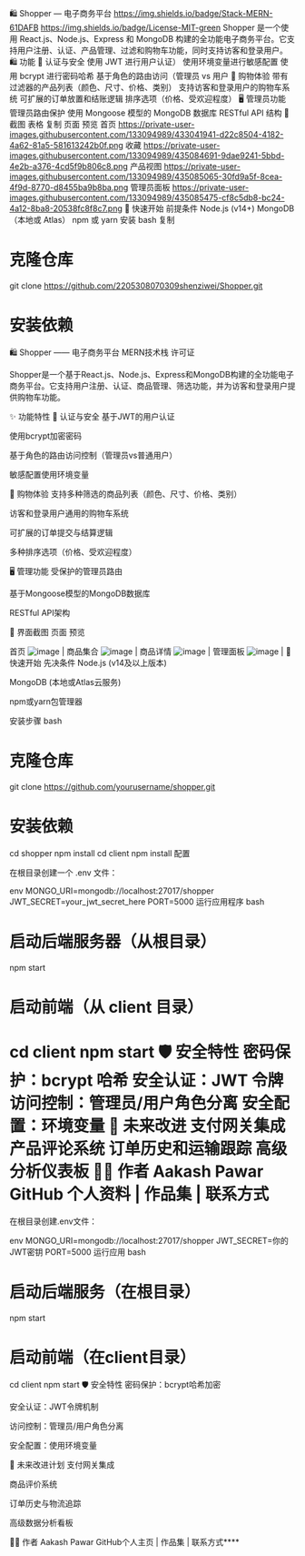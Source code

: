 
🛍️ Shopper — 电子商务平台
https://img.shields.io/badge/Stack-MERN-61DAFB
https://img.shields.io/badge/License-MIT-green
Shopper 是一个使用 React.js、Node.js、Express 和 MongoDB 构建的全功能电子商务平台。它支持用户注册、认证、产品管理、过滤和购物车功能，同时支持访客和登录用户。
🛍️ 功能
🔐 认证与安全
使用 JWT 进行用户认证）
使用环境变量进行敏感配置
使用 bcrypt 进行密码哈希
基于角色的路由访问（管理员 vs 用户
🛒 购物体验
带有过滤器的产品列表（颜色、尺寸、价格、类别）
支持访客和登录用户的购物车系统
可扩展的订单放置和结账逻辑
排序选项（价格、受欢迎程度）
🖥️ 管理员功能
管理员路由保护
使用 Mongoose 模型的 MongoDB 数据库
RESTful API 结构
📸 截图
表格
复制
页面	预览
首页	https://private-user-images.githubusercontent.com/133094989/433041941-d22c8504-4182-4a62-81a5-581613242b0f.png
收藏	https://private-user-images.githubusercontent.com/133094989/435084691-9dae9241-5bbd-4e2b-a376-4cd5f9b806c8.png
产品视图	https://private-user-images.githubusercontent.com/133094989/435085065-30fd9a5f-8cea-4f9d-8770-d8455ba9b8ba.png
管理员面板	https://private-user-images.githubusercontent.com/133094989/435085475-cf8c5db8-bc24-4a12-8ba8-20538fc8f8c7.png
🚀 快速开始
前提条件
Node.js (v14+)
MongoDB（本地或 Atlas）
npm 或 yarn
安装
bash
复制
# 克隆仓库
git clone https://github.com/2205308070309shenziwei/Shopper.git

# 安装依赖

🛍️ Shopper —— 电子商务平台
MERN技术栈
许可证

Shopper是一个基于React.js、Node.js、Express和MongoDB构建的全功能电子商务平台。它支持用户注册、认证、商品管理、筛选功能，并为访客和登录用户提供购物车功能。

✨ 功能特性
🔐 认证与安全
基于JWT的用户认证

使用bcrypt加密密码

基于角色的路由访问控制（管理员vs普通用户）

敏感配置使用环境变量

🛒 购物体验
支持多种筛选的商品列表（颜色、尺寸、价格、类别）

访客和登录用户通用的购物车系统

可扩展的订单提交与结算逻辑

多种排序选项（价格、受欢迎程度）

🖥️ 管理功能
受保护的管理员路由

基于Mongoose模型的MongoDB数据库

RESTful API架构

📸 界面截图
页面	预览

首页	![image](https://github.com/user-attachments/assets/d22c8504-4182-4a62-81a5-581613242b0f) |
商品集合	![image](https://github.com/user-attachments/assets/9dae9241-5bbd-4e2b-a376-4cd5f9b806c8) |
商品详情	![image](https://github.com/user-attachments/assets/30fd9a5f-8cea-4f9d-8770-d8455ba9b8ba) |
管理面板	![image](https://github.com/user-attachments/assets/cf8c5db8-bc24-4a12-8ba8-20538fc8f8c7) |
🚀 快速开始
先决条件
Node.js (v14及以上版本)

MongoDB (本地或Atlas云服务)

npm或yarn包管理器

安装步骤
bash
# 克隆仓库
git clone https://github.com/yourusername/shopper.git

# 安装依赖
cd shopper
npm install
cd client
npm install
配置

在根目录创建一个 .env 文件：

env
MONGO_URI=mongodb://localhost:27017/shopper
JWT_SECRET=your_jwt_secret_here
PORT=5000
运行应用程序
bash
# 启动后端服务器（从根目录）
npm start

# 启动前端（从 client 目录）
cd client
npm start
🛡️ 安全特性
密码保护：bcrypt 哈希
安全认证：JWT 令牌
访问控制：管理员/用户角色分离
安全配置：环境变量
📌 未来改进
支付网关集成
产品评论系统
订单历史和运输跟踪
高级分析仪表板
👨‍💻 作者
Aakash Pawar
GitHub 个人资料 | 作品集 | 联系方式
=======
在根目录创建.env文件：

env
MONGO_URI=mongodb://localhost:27017/shopper
JWT_SECRET=你的JWT密钥
PORT=5000
运行应用
bash
# 启动后端服务（在根目录）
npm start

# 启动前端（在client目录）
cd client
npm start
🛡️ 安全特性
密码保护：bcrypt哈希加密

安全认证：JWT令牌机制

访问控制：管理员/用户角色分离

安全配置：使用环境变量

📌 未来改进计划
支付网关集成

商品评价系统

订单历史与物流追踪

高级数据分析看板

👨‍💻 作者
Aakash Pawar
GitHub个人主页 | 作品集 | 联系方式****

